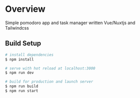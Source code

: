 # Overview

Simple pomodoro app and task manager written Vue/Nuxtjs and Tailwindcss

## Build Setup

```bash
# install dependencies
$ npm install

# serve with hot reload at localhost:3000
$ npm run dev

# build for production and launch server
$ npm run build
$ npm run start
```
